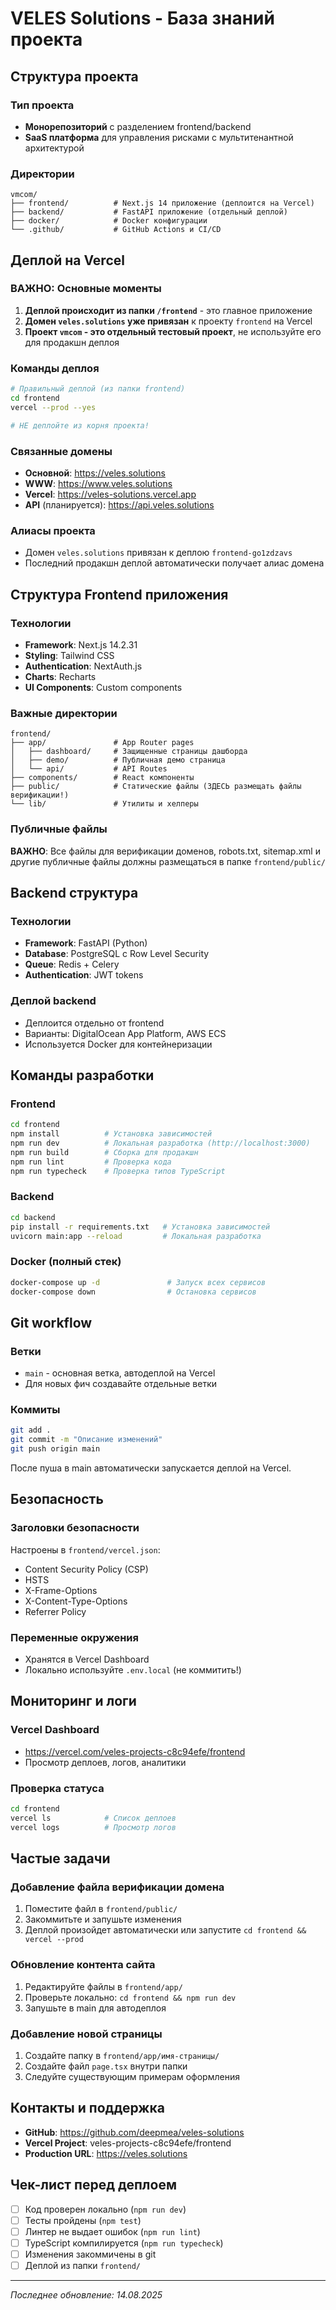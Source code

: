 # VELES Solutions - База знаний проекта

## Структура проекта

### Тип проекта
- **Монорепозиторий** с разделением frontend/backend
- **SaaS платформа** для управления рисками с мультитенантной архитектурой

### Директории
```
vmcom/
├── frontend/          # Next.js 14 приложение (деплоится на Vercel)
├── backend/           # FastAPI приложение (отдельный деплой)
├── docker/            # Docker конфигурации
└── .github/           # GitHub Actions и CI/CD
```

## Деплой на Vercel

### ВАЖНО: Основные моменты
1. **Деплой происходит из папки `/frontend`** - это главное приложение
2. **Домен `veles.solutions` уже привязан** к проекту `frontend` на Vercel
3. **Проект `vmcom` - это отдельный тестовый проект**, не используйте его для продакшн деплоя

### Команды деплоя
```bash
# Правильный деплой (из папки frontend)
cd frontend
vercel --prod --yes

# НЕ деплойте из корня проекта!
```

### Связанные домены
- **Основной**: https://veles.solutions
- **WWW**: https://www.veles.solutions  
- **Vercel**: https://veles-solutions.vercel.app
- **API** (планируется): https://api.veles.solutions

### Алиасы проекта
- Домен `veles.solutions` привязан к деплою `frontend-go1zdzavs`
- Последний продакшн деплой автоматически получает алиас домена

## Структура Frontend приложения

### Технологии
- **Framework**: Next.js 14.2.31
- **Styling**: Tailwind CSS
- **Authentication**: NextAuth.js
- **Charts**: Recharts
- **UI Components**: Custom components

### Важные директории
```
frontend/
├── app/               # App Router pages
│   ├── dashboard/     # Защищенные страницы дашборда
│   ├── demo/          # Публичная демо страница
│   └── api/           # API Routes
├── components/        # React компоненты
├── public/            # Статические файлы (ЗДЕСЬ размещать файлы верификации!)
└── lib/               # Утилиты и хелперы
```

### Публичные файлы
**ВАЖНО**: Все файлы для верификации доменов, robots.txt, sitemap.xml и другие публичные файлы должны размещаться в папке `frontend/public/`

## Backend структура

### Технологии
- **Framework**: FastAPI (Python)
- **Database**: PostgreSQL с Row Level Security
- **Queue**: Redis + Celery
- **Authentication**: JWT tokens

### Деплой backend
- Деплоится отдельно от frontend
- Варианты: DigitalOcean App Platform, AWS ECS
- Используется Docker для контейнеризации

## Команды разработки

### Frontend
```bash
cd frontend
npm install          # Установка зависимостей
npm run dev          # Локальная разработка (http://localhost:3000)
npm run build        # Сборка для продакшн
npm run lint         # Проверка кода
npm run typecheck    # Проверка типов TypeScript
```

### Backend
```bash
cd backend
pip install -r requirements.txt   # Установка зависимостей
uvicorn main:app --reload         # Локальная разработка
```

### Docker (полный стек)
```bash
docker-compose up -d               # Запуск всех сервисов
docker-compose down                # Остановка сервисов
```

## Git workflow

### Ветки
- `main` - основная ветка, автодеплой на Vercel
- Для новых фич создавайте отдельные ветки

### Коммиты
```bash
git add .
git commit -m "Описание изменений"
git push origin main
```

После пуша в main автоматически запускается деплой на Vercel.

## Безопасность

### Заголовки безопасности
Настроены в `frontend/vercel.json`:
- Content Security Policy (CSP)
- HSTS
- X-Frame-Options
- X-Content-Type-Options
- Referrer Policy

### Переменные окружения
- Хранятся в Vercel Dashboard
- Локально используйте `.env.local` (не коммитить!)

## Мониторинг и логи

### Vercel Dashboard
- https://vercel.com/veles-projects-c8c94efe/frontend
- Просмотр деплоев, логов, аналитики

### Проверка статуса
```bash
cd frontend
vercel ls            # Список деплоев
vercel logs          # Просмотр логов
```

## Частые задачи

### Добавление файла верификации домена
1. Поместите файл в `frontend/public/`
2. Закоммитьте и запушьте изменения
3. Деплой произойдет автоматически или запустите `cd frontend && vercel --prod`

### Обновление контента сайта
1. Редактируйте файлы в `frontend/app/`
2. Проверьте локально: `cd frontend && npm run dev`
3. Запушьте в main для автодеплоя

### Добавление новой страницы
1. Создайте папку в `frontend/app/имя-страницы/`
2. Создайте файл `page.tsx` внутри папки
3. Следуйте существующим примерам оформления

## Контакты и поддержка

- **GitHub**: https://github.com/deepmea/veles-solutions
- **Vercel Project**: veles-projects-c8c94efe/frontend
- **Production URL**: https://veles.solutions

## Чек-лист перед деплоем

- [ ] Код проверен локально (`npm run dev`)
- [ ] Тесты пройдены (`npm test`)
- [ ] Линтер не выдает ошибок (`npm run lint`)
- [ ] TypeScript компилируется (`npm run typecheck`)
- [ ] Изменения закоммичены в git
- [ ] Деплой из папки `frontend/`

---
*Последнее обновление: 14.08.2025*